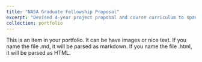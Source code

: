 ```yaml
---
title: "NASA Graduate Fellowship Proposal"
excerpt: "Devised 4-year project proposal and course curriculum to span my PhD studies, delivering a software tool to facilitate advanved human-robot interaction.<br/><img src='/images/500x300.png'>"
collection: portfolio
---
```


This is an item in your portfolio. It can be have images or nice text. If you name the file .md, it will be parsed as markdown. If you name the file .html, it will be parsed as HTML. 
